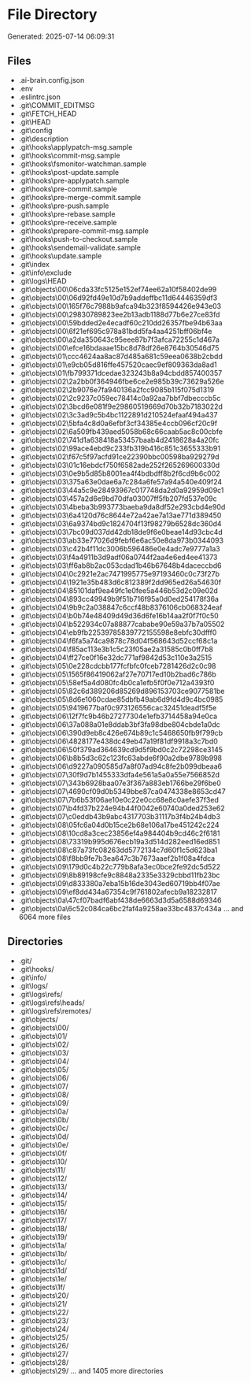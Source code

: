 # File Directory

Generated: 2025-07-14 06:09:31

## Files
- .ai-brain.config.json
- .env
- .eslintrc.json
- .git\COMMIT_EDITMSG
- .git\FETCH_HEAD
- .git\HEAD
- .git\config
- .git\description
- .git\hooks\applypatch-msg.sample
- .git\hooks\commit-msg.sample
- .git\hooks\fsmonitor-watchman.sample
- .git\hooks\post-update.sample
- .git\hooks\pre-applypatch.sample
- .git\hooks\pre-commit.sample
- .git\hooks\pre-merge-commit.sample
- .git\hooks\pre-push.sample
- .git\hooks\pre-rebase.sample
- .git\hooks\pre-receive.sample
- .git\hooks\prepare-commit-msg.sample
- .git\hooks\push-to-checkout.sample
- .git\hooks\sendemail-validate.sample
- .git\hooks\update.sample
- .git\index
- .git\info\exclude
- .git\logs\HEAD
- .git\objects\00\06cda33fc5125e152ef74ee62a10f58402de99
- .git\objects\00\06d92fd49e10d7b9addeffbc11d64446359df3
- .git\objects\00\165f76c7988b9afca94b323f8594426e943e03
- .git\objects\00\29830789823ee2b13adb1188d77b6e27ce83fd
- .git\objects\00\59bdded2e4ecadf60c210dd26357fbe94b63aa
- .git\objects\00\6f21ef695c978a81bdd5fa4aa4251bff06bf4e
- .git\objects\00\a2da350643c95eee87b7f3afca72255c1d467a
- .git\objects\00\efce16bdaaae15bc8d78df26e8764b30546d75
- .git\objects\01\ccc4624aa8ac87d485a681c59eea0638b2cbdd
- .git\objects\01\e9cb05d816ffe457520caec9ef809363da8ad1
- .git\objects\01\fb799371dcedae323243b8a94cbdd857400357
- .git\objects\02\2a2bb0f364946fbe6ce2e985b39c73629a526e
- .git\objects\02\2b9076e7fa940136a2fcc9085b115f075d1319
- .git\objects\02\2c9237c059ec78414c0a92aa7bbf7dbecccb5c
- .git\objects\02\3bcd6e081f9e29860519669d70b32b7183022d
- .git\objects\02\3c3ad9c5b4bc1122891d210524efaaf494a437
- .git\objects\02\5bfa4c8d0a6efbf3cf34385e4ccb096cf20c9f
- .git\objects\02\6a509fb439aed5058b68c66caab5ac8c00cbfe
- .git\objects\02\741d1a638418a53457baab4d2418628a4a20fc
- .git\objects\02\99ace4ebd9c233fb319b416c851c3655333b91
- .git\objects\02\f67c5f97acfd91ce22390bbc00598ba929279d
- .git\objects\03\01c16ebdcf750f6582ade252f265269600330d
- .git\objects\03\0e9b5d85b8001ea4f4bdbdff8b2f6cd9b6c002
- .git\objects\03\375a63e0dae6a7c284a6fe57a94a540e409f24
- .git\objects\03\44a5c9e28493967c017748da2d0a92959d09c1
- .git\objects\03\457a2d6e9bd70dfa03007ff5fb207fd537e09c
- .git\objects\03\4beba3b993773baeba9da8df52e293cbd4e90d
- .git\objects\03\6a4120d76c8644e72a42ae7a13ae771d389450
- .git\objects\03\6a9374bd9c1824704f13f98279b6528dc360d4
- .git\objects\03\7bc09d037dd42db18de9f6e0beae14d93cbc4d
- .git\objects\03\ab33e77026d9febf6e6ac50e8da973b0344093
- .git\objects\03\c42b4f11dc3006b596486e0e4adc7e9777a1a3
- .git\objects\03\f4a4911b3d9adf06a0744f2aa4e6ed4ee41373
- .git\objects\03\ff6ab8b2ac053cdad1b46b67648b4daceccbd6
- .git\objects\04\0c2921e2ac7471995775e97193460c0c73f27b
- .git\objects\04\1921e35b483d6c812389f2dd965ed26a54630f
- .git\objects\04\85101daf9ea49fc1e0fee5a446b53d2c09e02d
- .git\objects\04\893cc49949b9f51b716f95a0d0ed254178f36a
- .git\objects\04\9b9c2a038847c6ccf48b8376106cb068324eaf
- .git\objects\04\b0b74e48409d49d36d6fe16b14aa2f0f7f0c50
- .git\objects\04\b522934c07a88877cababe90e59a37b7a05502
- .git\objects\04\eb9fb22539785839772155598e8ebfc30dfff0
- .git\objects\04\f6fa5a74ca9878c78d04f568643d52ccf68c1a
- .git\objects\04\f85ac113e3b1c5c23f05ae2a31585c0b0ff7b8
- .git\objects\04\ff27ce0f16e32dc771af9842d53c110e3a2515
- .git\objects\05\0e228cdcbb177fcfbfc0fceb7281426d2c0c98
- .git\objects\05\1565f86419062af27e70717ed10b2bad6c786b
- .git\objects\05\58ef5a4d080fc4b0ca1efb5f0f0e712a4393f0
- .git\objects\05\82c6d389206d85269d896153703ce9077581be
- .git\objects\05\8d6e1060cdae85dbfb49ab6d9fd4d9c4bc0985
- .git\objects\05\9419677baf0c973126556cac32451deadf5f5e
- .git\objects\06\12f7fc9b46b27277304e1efb3714458a94e0ca
- .git\objects\06\37a088a01e8ddab3bf3fa98dbe804cbde1a0dc
- .git\objects\06\390d9eb8c426e674b89c1c5468650fb9f799cb
- .git\objects\06\4828177e438dc49eb47a19f81df9918a3c7bd0
- .git\objects\06\50f379ad364639cd9d5f9bd0c2c72298ce3145
- .git\objects\06\b8b5d3c62c123fc63abde6f90a2dbe9789b998
- .git\objects\06\d9227a090585d7a8f07ad94c8fe2b099dbeaa6
- .git\objects\07\30f9d7b1455333dfa4e561a5a0a55e7566852d
- .git\objects\07\343b6928baa07e3f367a883eb1766be29f6be0
- .git\objects\07\4690cf09d0b5349bbe87ca0474338e8653cd47
- .git\objects\07\7b6b53f06ae10e0c22e0cc68e8c0aefe37f3ed
- .git\objects\07\b4fd37b224e94b44f0042e60740a0ded253e62
- .git\objects\07\c0eddb43b9abc4317703b31117b3f4b24b4db3
- .git\objects\08\05fc6a04d0b15ce2b68e106a17be451242c224
- .git\objects\08\10cd8a3cec23856ef4a984404b9cd46c2f6181
- .git\objects\08\73319b995d676ecb19a3d514d282eed16ed851
- .git\objects\08\c87a73fc08263dd5772134c7d60f1c5d623ba1
- .git\objects\08\f8bb9fe7b3ea647c3b7673aaef2b1f08a4fdca
- .git\objects\09\179d0c4b22c779b8afa3ec0bce2fe92dc5d522
- .git\objects\09\8b89198cfe9c8848a2335e3329cbbd11fb23bc
- .git\objects\09\d833380a7eba15b16de3043ed60719bb4f07ae
- .git\objects\09\ef8dd434a67354c9f761802afecb9a18232817
- .git\objects\0a\47cf07badf6abf438de6663d3d5a6588d69346
- .git\objects\0a\6c52c084ca6bc2faf4a9258ae33bc4837c434a
... and 6064 more files

## Directories
- .git/
- .git\hooks/
- .git\info/
- .git\logs/
- .git\logs\refs/
- .git\logs\refs\heads/
- .git\logs\refs\remotes/
- .git\objects/
- .git\objects\00/
- .git\objects\01/
- .git\objects\02/
- .git\objects\03/
- .git\objects\04/
- .git\objects\05/
- .git\objects\06/
- .git\objects\07/
- .git\objects\08/
- .git\objects\09/
- .git\objects\0a/
- .git\objects\0b/
- .git\objects\0c/
- .git\objects\0d/
- .git\objects\0e/
- .git\objects\0f/
- .git\objects\10/
- .git\objects\11/
- .git\objects\12/
- .git\objects\13/
- .git\objects\14/
- .git\objects\15/
- .git\objects\16/
- .git\objects\17/
- .git\objects\18/
- .git\objects\19/
- .git\objects\1a/
- .git\objects\1b/
- .git\objects\1c/
- .git\objects\1d/
- .git\objects\1e/
- .git\objects\1f/
- .git\objects\20/
- .git\objects\21/
- .git\objects\22/
- .git\objects\23/
- .git\objects\24/
- .git\objects\25/
- .git\objects\26/
- .git\objects\27/
- .git\objects\28/
- .git\objects\29/
... and 1405 more directories
